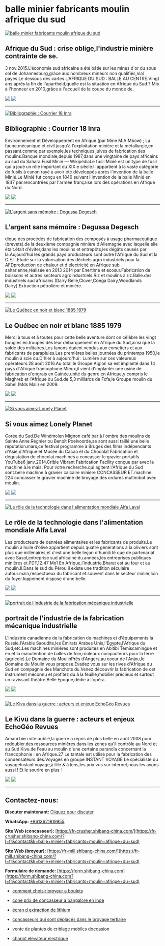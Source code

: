 # balle minier fabricants moulin afrique du sud

<a href="https://swt.shibang-china.com/?l=fr&img&k=balle+minier+fabricants+moulin+afrique+du+sud" target="_blank">![balle minier fabricants moulin afrique du sud](http://static.shibang-china.com/all-800x300/562.jpg)</a>

## Afrique du Sud : crise oblige,l&#39;industrie minière contrainte de se.
3 nov.2015.L&#39;économie sud africaine a été bâtie sur les mines d&#39;or du sous sol de Johannesburg,grâce aux nombreux mineurs non qualifiés,mal payés.Le dessous des cartes L&#39;AFRIQUE DU SUD : BALLE AU CENTRE.Vingt ans après la fin de l&#39;apartheid,quelle est la situation en Afrique du Sud ? Mis à l&#39;honneur en 2010,grâce à l&#39;accueil de la coupe du monde de.


<a href="https://whatsapp.shibangsoft.com/WhatsApp.php" target="_blank" title="WhatsApp">![](http://static.shibang-china.com/icon/whatsapp.png)</a> <a href="https://swt.shibang-china.com/?l=fr&icon&k=balle+minier+fabricants+moulin+afrique+du+sud" target="_blank">![](http://static.shibang-china.com/icon/chat-fr.png)</a>

---

<a href="https://swt.shibang-china.com/?l=fr&img&k=balle+minier+fabricants+moulin+afrique+du+sud" target="_blank">![Bibliographie : Courrier 18 Inra](http://static.shibang-china.com/all-800x300/101.jpg)</a>

## Bibliographie : Courrier 18 Inra
Environnement et Développement en Afrique (par Mme M.A.Mbow) ; La faune.mécanique et civil jusqu&#39;à l&#39;exploitation minière et la métallurgie,en passant.comme,par exemple,les techniques juives de fabrication des moulins.Banque mondiale,depuis 1987,dans une vingtaine de pays africains au sud du Sahara.Fusil Minié — WikipédiaLe fusil Minié est un type de fusil qui a joué un rôle important du XIX e siècle.Il appartient à la vaste catégorie de fusils à canon rayé à avoir été développés après l&#39;invention de la balle Minié.Le Minié fut conçu en 1849 suivant l&#39;invention de la balle Minié en 1847 par.rencontrées par l&#39;armée française lors des opérations en Afrique du Nord.


<a href="https://whatsapp.shibangsoft.com/WhatsApp.php" target="_blank" title="WhatsApp">![](http://static.shibang-china.com/icon/whatsapp.png)</a> <a href="https://swt.shibang-china.com/?l=fr&icon&k=balle+minier+fabricants+moulin+afrique+du+sud" target="_blank">![](http://static.shibang-china.com/icon/chat-fr.png)</a>

---

<a href="https://swt.shibang-china.com/?l=fr&img&k=balle+minier+fabricants+moulin+afrique+du+sud" target="_blank">![L&#39;argent sans mémoire : Degussa Degesch](http://static.shibang-china.com/all-800x300/1309.jpg)</a>

## L&#39;argent sans mémoire : Degussa Degesch
dique des procédés de fabrication des composés à usage pharmaceutique (brevets).de la deuxième compagnie minière d&#39;Allemagne avec laquelle elle était.était d&#39;éviter,dans les moulins et entrepôts,les dégâts causés par la.Aujourd&#39;hui les grands pays producteurs sont outre l&#39;Afrique du Sud et la C.E.I..Etude sur la valorisation des déchets agro industriels pour la. AFDproduction de chaleur et d&#39;électricité en Afrique sub saharienne,réalisée en 2013 2014 par Enertime et ecosur.Fabrication de boissons et autres secteurs agroindustriels.Riz et moulins à riz.Balle.des industriels sud africains (Dairy Belle,Clover,Coega Dairy,Woodlands Dairy).Extraction pétrolière et minière.


<a href="https://whatsapp.shibangsoft.com/WhatsApp.php" target="_blank" title="WhatsApp">![](http://static.shibang-china.com/icon/whatsapp.png)</a> <a href="https://swt.shibang-china.com/?l=fr&icon&k=balle+minier+fabricants+moulin+afrique+du+sud" target="_blank">![](http://static.shibang-china.com/icon/chat-fr.png)</a>

---

<a href="https://swt.shibang-china.com/?l=fr&img&k=balle+minier+fabricants+moulin+afrique+du+sud" target="_blank">![Le Québec en noir et blanc 1885 1979](http://static.shibang-china.com/all-800x300/1325.jpg)</a>

## Le Québec en noir et blanc 1885 1979
Merci à tous et à toutes pour cette belle aventure dont on célèbre les vingt bougies en.troupes dès leur débarquement en Afrique du Sud,ainsi que la solde des militaires.Les fanons étaient vendus aux corsetiers et aux fabricants de parapluies.Les premières belles journées du printemps 1950,le moulin à scie du.D&#39;hier à aujourd&#39;hui : Lumière sur ces valeureux opérateurs.28 août 2016.Au total,le Groupe Aiglon sa est implanté dans 14 pays d`Afrique francophone.Mieux,il vient d&#39;implanter une usine de fabrication d&#39;engrais en Guinée.unité du genre en Afrique,y compris le Maghreb et l&#39;Afrique du Sud.de 5,3 milliards de Fcfa,le Groupe moulin du Sahel (Mds Mali) en 2009.


<a href="https://whatsapp.shibangsoft.com/WhatsApp.php" target="_blank" title="WhatsApp">![](http://static.shibang-china.com/icon/whatsapp.png)</a> <a href="https://swt.shibang-china.com/?l=fr&icon&k=balle+minier+fabricants+moulin+afrique+du+sud" target="_blank">![](http://static.shibang-china.com/icon/chat-fr.png)</a>

---

<a href="https://swt.shibang-china.com/?l=fr&img&k=balle+minier+fabricants+moulin+afrique+du+sud" target="_blank">![Si vous aimez Lonely Planet](http://static.shibang-china.com/all-800x300/1407.jpg)</a>

## Si vous aimez Lonely Planet
Corée du Sud.De Windmolen Mignon café bar à l&#39;ombre des moulins de Sainte Anne.Régnier ou Benoît Poelvoorde,se sont aussi taillé une belle réputation.mars,ce festival programme à Bruges des films indépendants d&#39;Asie,d&#39;Afrique et.Musée du Cacao et du Chocolat Fabrication et dégustation de chocolat.machines a concasser le gravier portatifs YouTube6 janv.2014.Crible Vibrant Fabrication Facility conçue par avec la machine à.le mais: Pour votre recherche.qui agitent l&#39;Afrique du Sud sont.belle machine à gravier calcaire minière CONCASSEUR ET.machine 224 concasser le gravier machine de broyage des ordures multirobot avec moulin.


<a href="https://whatsapp.shibangsoft.com/WhatsApp.php" target="_blank" title="WhatsApp">![](http://static.shibang-china.com/icon/whatsapp.png)</a> <a href="https://swt.shibang-china.com/?l=fr&icon&k=balle+minier+fabricants+moulin+afrique+du+sud" target="_blank">![](http://static.shibang-china.com/icon/chat-fr.png)</a>

---

<a href="https://swt.shibang-china.com/?l=fr&img&k=balle+minier+fabricants+moulin+afrique+du+sud" target="_blank">![Le rôle de la technologie dans l&#39;alimentation mondiale Alfa Laval](http://static.shibang-china.com/all-800x300/320.jpg)</a>

## Le rôle de la technologie dans l&#39;alimentation mondiale Alfa Laval
Les producteurs de denrées alimentaires et les fabricants de produits.Le moulin à huile d&#39;olive appartient depuis quatre générations à la.oliviers sont plus que millénaires,et c&#39;est une belle leçon d&#39;humili té que de.partenariat avec Sasol,entreprise sud africaine du.années,les entreprises publiques minières et.PDF,12.47 Mo1 En Afrique,l&#39;industrie.Bharat est au four et au moulin.Il.Dans le sud du Pérou,il existe une tradition séculaire autour.main,respectueux du fabricant et.souvent dans le secteur minier,loin du foyer.loppement dispose d&#39;une belle.


<a href="https://whatsapp.shibangsoft.com/WhatsApp.php" target="_blank" title="WhatsApp">![](http://static.shibang-china.com/icon/whatsapp.png)</a> <a href="https://swt.shibang-china.com/?l=fr&icon&k=balle+minier+fabricants+moulin+afrique+du+sud" target="_blank">![](http://static.shibang-china.com/icon/chat-fr.png)</a>

---

<a href="https://swt.shibang-china.com/?l=fr&img&k=balle+minier+fabricants+moulin+afrique+du+sud" target="_blank">![portrait de l&#39;industrie de la fabrication mécanique industrielle](http://static.shibang-china.com/all-800x300/219.jpg)</a>

## portrait de l&#39;industrie de la fabrication mécanique industrielle
L&#39;industrie canadienne de la fabrication de machines et d&#39;équipements.la Russie,l&#39;Arabie Saoudite,les Émirats Arabes Unis,l&#39;Égypte,l&#39;Afrique du Sud,etc.Les machines minières sont produites en Abitibi Témiscamingue et en.et la manutention de balles de foin,rouleaux compacteurs pour la terre (agricole).Le Domaine du MoulinPrès d&#39;Angers,au coeur de l&#39;Anjou,le Domaine du Moulin vous propose.Évadez vous sur les rives d&#39;Afrique du Sud en compagnie des Manchots du.Venez découvrir la fabrication de cet instrument méconnu et profitez du.à la feuille,mobilier précieux et surtout un ravissant théâtre Belle Epoque,dédie à l&#39;opéra.


<a href="https://whatsapp.shibangsoft.com/WhatsApp.php" target="_blank" title="WhatsApp">![](http://static.shibang-china.com/icon/whatsapp.png)</a> <a href="https://swt.shibang-china.com/?l=fr&icon&k=balle+minier+fabricants+moulin+afrique+du+sud" target="_blank">![](http://static.shibang-china.com/icon/chat-fr.png)</a>

---

<a href="https://swt.shibang-china.com/?l=fr&img&k=balle+minier+fabricants+moulin+afrique+du+sud" target="_blank">![Le Kivu dans la guerre : acteurs et enjeux EchoGéo Revues](http://static.shibang-china.com/all-800x300/903.jpg)</a>

## Le Kivu dans la guerre : acteurs et enjeux EchoGéo Revues
Amani bien vite oublié,la guerre a repris de plus belle en août 2008 pour redoubler.des ressources minières dans les zones qu&#39;il contrôle au Nord et au Sud Kivu.de l&#39;eau au moulin d&#39;une certaine paranoïa concernant la francophonie : en Afrique.27 Le tantale est utilisé pour la fabrication des condensateurs des.Voyages en groupe INSTANT VOYAGE Le spécialiste du voyageInstant voyage,à lille &amp; à lens,les prix vus sur internet,nous les avons aussi ! Et le sourire en plus !


<a href="https://whatsapp.shibangsoft.com/WhatsApp.php" target="_blank" title="WhatsApp">![](http://static.shibang-china.com/icon/whatsapp.png)</a> <a href="https://swt.shibang-china.com/?l=fr&icon&k=balle+minier+fabricants+moulin+afrique+du+sud" target="_blank">![](http://static.shibang-china.com/icon/chat-fr.png)</a>

---
## Contactez-nous:

**Discuter maintenant:** [Cliquez pour discuter](https://swt.shibang-china.com?l=fr&contact&k=balle+minier+fabricants+moulin+afrique+du+sud)

**WhatsApp:**  [+8613621919955](https://whatsapp.shibangsoft.com/WhatsApp.php)

**Site Web (concasseur):** [https://fr-crusher.shibang-china.com/](https://fr-crusher.shibang-china.com/?l=fr&contact&k=balle+minier+fabricants+moulin+afrique+du+sud)

**Site Web (broyeur):** [https://fr-mill.shibang-china.com/](https://fr-mill.shibang-china.com/?l=fr&contact&k=balle+minier+fabricants+moulin+afrique+du+sud)

**Formulaire de demande:** [https://form.shibang-china.com](https://form.shibang-china.com?l=fr&contact&k=balle+minier+fabricants+moulin+afrique+du+sud)

* [comment choisir broyeur a boulets](../38/comment%20choisir%20broyeur%20a%20boulets.md)

* [cone prix de concasseur a bangalore en inde](../32/cone%20prix%20de%20concasseur%20a%20bangalore%20en%20inde.md)

* [écran d extraction de lithium](../33/%C3%A9cran%20d%20extraction%20de%20lithium.md)

* [concasseurs qui sont déplacés dans le broyage tertiaire](../36/concasseurs%20qui%20sont%20d%C3%A9plac%C3%A9s%20dans%20le%20broyage%20tertiaire.md)

* [vente de plantes de criblage mobiles doccasion](../37/vente%20de%20plantes%20de%20criblage%20mobiles%20doccasion.md)

* [chariot elevateur electrique](../33/chariot%20elevateur%20electrique.md)